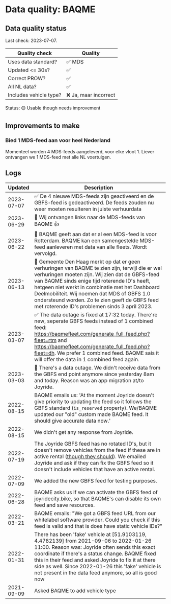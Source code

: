 # Data quality: BAQME

## Data quality status

Last check: 2023-07-07.

| **Quality check**           | **Quality**
| --                          | --          |
| Uses data standard?         | ✅ MDS
| Updated <= 30s?             | ✅
| Correct PROW?               | ✅
| All NL data?                | ✅
| Includes vehicle type?      | ❌ Ja, maar incorrect

Status: 🟡 Usable though needs improvement

## Improvements to make

### Bied 1 MDS-feed aan voor heel Nederland

Momenteel worden 4 MDS-feeds aangeleverd, voor elke vloot 1. Liever ontvangen we 1 MDS-feed met alle NL voertuigen.

## Logs

| Updated    | Description
| ----       | ---
| 2023-07-07 | ✅ De 4 nieuwe MDS-feeds zijn geactiveerd en de GBFS-feed is gedeactiveerd. De feeds zouden nu weer moeten resulteren in juiste verhuurdata
| 2023-06-29 | 🐛 Wij ontvangen links naar de MDS-feeds van BAQME 👍
| 2023-06-22 | 🐛 BAQME geeft aan dat er al een MDS-feed is voor Rotterdam. BAQME kan een samengestelde MDS-feed aanleveren met data van alle fleets. Wordt vervolgd.
| 2023-06-13 | 🐛 Gemeente Den Haag merkt op dat er geen verhuringen van BAQME te zien zijn, terwijl die er wel verhuringen moeten zijn. Wij zien dat de GBFS-feed van BAQME sinds enige tijd roterende ID's heeft, hetgeen niet werkt in combinatie met het Dashboard Deelmobiliteit. Wij noemen dat MDS of GBFS 1.0 ondersteund worden. Zo te zien geeft de GBFS feed met roterende ID's problemen sinds 3 april 2023.
| 2023-03-07 | ✅ The data outage is fixed at 17:32 today. There're new, seperate GBFS feeds instead of 1 combined feed: https://baqmefleet.com/generate_full_feed.php?fleet=rtm and https://baqmefleet.com/generate_full_feed.php?fleet=dh. We prefer 1 combined feed. BAQME sais it will offer the data in 1 combined feed again.
| 2023-03-03 | 🐛 There's a data outage. We didn't receive data from the GBFS end point anymore since yesterday 8am and today. Reason was an app migration at/to Joyride.
| 2022-08-15 | BAQME emails us: 'At the moment Joyride doesn't give priority to updating the feed so it follows the GBFS standard (`is_reserved` property). We/BAQME updated our "old" custom made BAQME feed. It should give accurate data now.'
| 2022-08-15 | We didn't get any response from Joyride.
| 2022-07-19 | The Joyride GBFS feed has no rotated ID's, but it doesn't remove vehicles from the feed if these are in active rental ([though they should](https://github.com/NABSA/gbfs/blob/master/gbfs.md#vehicle_statusjson)). We emailed Joyride and ask if they can fix the GBFS feed so it doesn't include vehicles that have an active rental.
| 2022-07-09 | We added the new GBFS feed for testing purposes.
| 2022-06-28 | BAQME asks us if we can activate the GBFS feed of joyridecity.bike, so that BAQME's can disable its own feed and save resources. 
| 2022-03-21 | BAQME emails: "We got a GBFS feed URL from our whitelabel software provider. Could you check if this feed is valid and that is does have static vehicle IDs?"
| 2022-01-31 | There has been 'fake' vehicle at [51.9103119, 4.4782139] from 2021-09-06 to 2022-01-26 11:00. Reason was: Joyride often sends this exact coordinate if there's a status change. BAQME fixed this in their feed and asked Joyride to fix it at there side as well. Since 2022-01-26 this 'fake' vehicle is not present in the data feed anymore, so all is good now
| 2021-09-09 | Asked BAQME to add vehicle type
